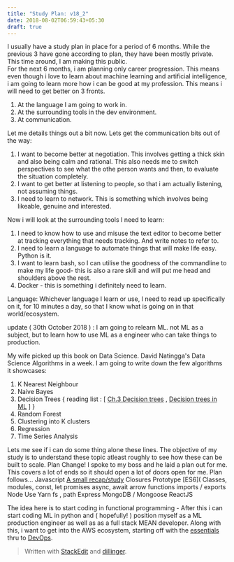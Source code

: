 ```yaml
---
title: "Study Plan: v18_2"
date: 2018-08-02T06:59:43+05:30
draft: true
---
```

I usually have a study plan in place for a period of 6 months. While the previous 3 have gone according to plan, they have been mostly private. This time around, I am making this public.  
For the next 6 months, i am planning only career progression. This means even though i love to learn about machine learning and artificial intelligence, i am going to learn more how i can be good at my profession. This means i will need to get better on 3 fronts.  
  1.  At the language I am going to work in.
  2.  At the surrounding tools in the dev environment.
  3.  At communication.  
  
Let me details things out a bit now. Lets get the communication bits out of the way:
1. I want to become better at negotiation. This involves getting a thick skin and also being calm and rational. This also needs me to switch perspectives to see what the othe person wants and then, to evaluate the situation completely.
2. I want to get better at listening to people, so that i am actually listening, not assuming things.
3. I need to learn to network. This is something which involves being likeable, genuine and interested. 

Now i will look at the surrounding tools I need to learn:
1. I need to know how to use and misuse the text editor to become better at tracking everything that needs tracking. And write notes to refer to.
2. I need to learn a language to automate things that will make life easy. Python is it.
3. I want to learn bash, so I can utilise the goodness of the commandline to make my life good- this is also a rare skill and will put me head and shoulders above the rest.
4. Docker - this is something i definitely need to learn. 

Language:
Whichever language I learn or use, I need to read up specifically on it, for 10 minutes a day, so that I know what is going on in that world/ecosystem.
 
 update ( 30th October 2018 ) :
 I am going to relearn ML. not ML as a subject, but to learn how to use ML as a engineer who can take things to production.

My wife picked up this book on  Data Science. David Natingga's Data Science Algorithms in a week. I am going to write down the few algorithms it showcases:
1. K Nearest Neighbour
2. Naive Bayes
3. Decision Trees { reading list : [ [Ch.3 Decision trees](https://web.archive.org/web/20181031051556/https://medium.com/machine-learning-101/chapter-3-decision-trees-theory-e7398adac567) , [Decision trees in ML](https://towardsdatascience.com/decision-trees-in-machine-learning-641b9c4e8052)  ] }
4. Random Forest
5. Clustering into K clusters
6. Regression
7. Time Series Analysis

Lets me see if i can do some thing alone these lines. The objective of my study is to understand these topic atleast roughly to see how these can be built to scale.
 Plan Change! 
 I spoke to my boss and he laid a plan out for me. This covers a lot of ends so it should open a lot of doors open for me. Plan follows...
 Javascript
    [A small recap/study](https://www.w3schools.com/js/)
    Closures
    Prototype
[ES6](
    Classes, modules, const, let
    promises
    async, await
    arrow functions
    imports / exports
Node
    Use Yarn
    fs , path
Express
MongoDB / Mongoose
ReactJS

The idea here is to start coding in functional programming - After this i can start coding ML in python and ( hopefully! ) position myself as a ML production engineer as well as as a full stack MEAN developer.
Along with this, i want to get into the AWS ecosystem, starting off with the [essentials](https://aws.amazon.com/training/course-descriptions/essentials/) thru to [DevOps](https://aws.amazon.com/training/course-descriptions/devops-engineering/).

    
> Written with [StackEdit](https://stackedit.io/) and [dillinger](https://dillinger.io/).
<!--stackedit_data:
eyJoaXN0b3J5IjpbODM2NDM3ODc2LC03Mjk4ODUwODgsMTI3Mj
gzMzQyNiw0NDQ0MTQ0MjksMzU1MzQzNTI2LC0xNDU0MDAxMTM5
XX0=
-->